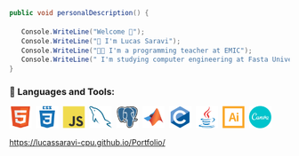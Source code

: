 
```csharp
public void personalDescription() {

   Console.WriteLine("Welcome 👋");
   Console.WriteLine("🚀 I'm Lucas Saravi");
   Console.WriteLine("👨‍🏫 I'm a programming teacher at EMIC");
   Console.WriteLine(" I'm studying computer engineering at Fasta University");  
}
```
<div align="left">
    <h3>🔨 Languages and Tools:</h3>
    <div>
        <img src="https://github.com/devicons/devicon/blob/master/icons/html5/html5-original.svg" title="HTML5" alt="HTML" width="40" height="40"/>&nbsp;
        <img src="https://github.com/devicons/devicon/blob/master/icons/css3/css3-plain-wordmark.svg"  title="CSS3" alt="CSS" width="40" height="40"/>&nbsp;
        <img src="https://github.com/devicons/devicon/blob/master/icons/javascript/javascript-original.svg" title="JavaScript" alt="JavaScript" width="40" height="40"/>&nbsp;
        <img src="https://github.com/devicons/devicon/blob/55609aa5bd817ff167afce0d965585c92040787a/icons/mysql/mysql-original.svg" title="mysql" alt="mysql" width="40" height="40"/>&nbsp;  
        <img src="https://github.com/devicons/devicon/blob/55609aa5bd817ff167afce0d965585c92040787a/icons/postgresql/postgresql-original.svg"  title="postgresql" alt="postgresql" width="40" height="40"/>&nbsp; 
        <img src="https://github.com/devicons/devicon/blob/55609aa5bd817ff167afce0d965585c92040787a/icons/matlab/matlab-original.svg" title="Matlab"  alt="Matlab" width="40" height="40"/>&nbsp;  
        <img src="https://github.com/devicons/devicon/blob/55609aa5bd817ff167afce0d965585c92040787a/icons/c/c-original.svg"  title="c" alt="c" width="40" height="40"/>&nbsp;  
        <img src="https://github.com/devicons/devicon/blob/55609aa5bd817ff167afce0d965585c92040787a/icons/java/java-original.svg"  title="java" alt="java" width="40" height="40"/>&nbsp;  
        <img src="https://github.com/devicons/devicon/blob/55609aa5bd817ff167afce0d965585c92040787a/icons/illustrator/illustrator-line.svg"  title="ilustrator" alt="ilustrator" width="40" height="40"/>&nbsp; 
        <img src="https://github.com/devicons/devicon/blob/master/icons/canva/canva-original.svg" title="Canva"  alt="Canva" width="40" height="40"/>&nbsp;  
      </div>
</div>

https://lucassaravi-cpu.github.io/Portfolio/ 

